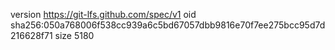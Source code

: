 version https://git-lfs.github.com/spec/v1
oid sha256:050a768006f538cc939a6c5bd67057dbb9816e70f7ee275bcc95d7d216628f71
size 5180
